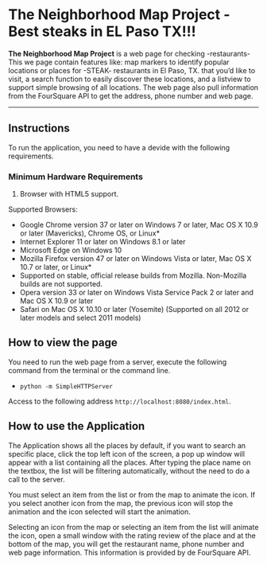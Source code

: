 # The Neighborhood Map Project - Best steaks in EL Paso TX!!!

**The Neighborhood Map Project** is a web page for checking -restaurants- This we page contain features like: map markers to identify popular locations or places for -STEAK- restaurants in El Paso, TX. that you’d like to visit, a search function to easily discover these locations, and a listview to support simple browsing of all locations. The web page also pull information from the FourSquare API to get the address, phone number and web page.

____________________________________________

## Instructions

To run the application, you need to have a devide with the following requirements.

### Minimum Hardware Requirements

1. Browser with HTML5 support.
	
Supported Browsers:

- Google Chrome version 37 or later on Windows 7 or later, Mac OS X 10.9 or later (Mavericks), Chrome OS, or Linux*
- Internet Explorer 11 or later on Windows 8.1 or later
- Microsoft Edge on Windows 10
- Mozilla Firefox version 47 or later on Windows Vista or later, Mac OS X 10.7 or later, or Linux*
- Supported on stable, official release builds from Mozilla. Non-Mozilla builds are not supported.
- Opera version 33 or later on Windows Vista Service Pack 2 or later and Mac OS X 10.9 or later
- Safari on Mac OS X 10.10 or later (Yosemite) (Supported on all 2012 or later models and select 2011 models)
	
## How to view the page

You need to run the web page from a server, execute the following command from the terminal or the command line.


* `python -m SimpleHTTPServer`

Access to the following address `http://localhost:8080/index.html`.

## How to use the Application

The Application shows all the places by default, if you want to search an specific place, click the top left icon of the screen, a pop up window will appear with a list containing all the places. After typing the place name on the textbox, the list will be filtering automatically, without the need to do a call to the server.

You must select an item from the list or from the map to animate the icon. If you select another icon from the map, the previous icon will stop the animation and the icon selected will start the animation.

Selecting an icon from the map or selecting an item from the list will animate the icon, open a small window with the rating review of the place and at the bottom of the map, you will get the restaurant name, phone number and web page information. This information is provided by de FourSquare API.
